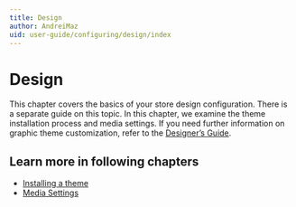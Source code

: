 ```yaml
---
title: Design
author: AndreiMaz
uid: user-guide/configuring/design/index
---
```


# Design

This chapter covers the basics of your store design configuration. There is a separate guide on this topic. In this chapter, we examine the theme installation process and media settings. If you need further information on graphic theme customization, refer to the [Designer’s Guide](xref:developer/design/index).

## Learn more in following chapters

- [Installing a theme](xref:user-guide/configuring/design/installing-theme)
- [Media Settings](xref:user-guide/configuring/design/media-settings)